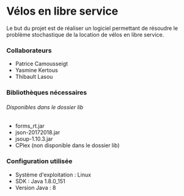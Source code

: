 # Vélos en libre service

Le but du projet est de réaliser un logiciel permettant de résoudre le problème stochastique de la location de vélos en libre service.

### Collaborateurs
 
+ Patrice Camousseigt
+ Yasmine Kertous
+ Thibault Lasou
 
### Bibliothèques nécessaires
###### Disponibles dans le dossier lib
+ forms_rt.jar
+ json-20172018.jar
+ jsoup-1.10.3.jar
+ CPlex (non disponible dans le dossier lib)

### Configuration utilisée
+ Système d'exploitation : Linux
+ SDK : Java 1.8.0_151
+ Version Java : 8